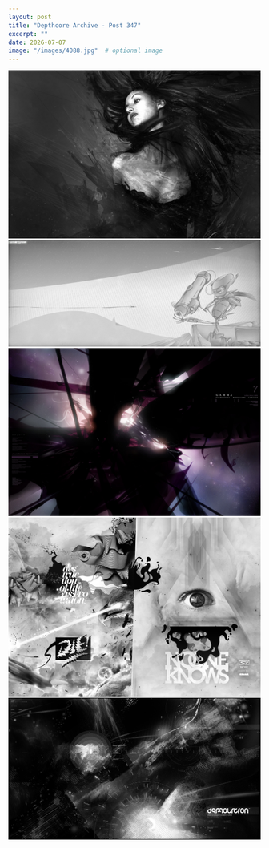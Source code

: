 ```yaml
---
layout: post
title: "Depthcore Archive - Post 347"
excerpt: ""
date: 2026-07-07
image: "/images/4088.jpg"  # optional image
---
```


<img src="/images/4088.jpg">
<img src="/images/4089.jpg" alt="4089.jpg"/>
<img src="/images/409.jpg" alt="409.jpg"/>
<img src="/images/4091.jpg" alt="4091.jpg"/>
<img src="/images/4092.jpg" alt="4092.jpg"/>
